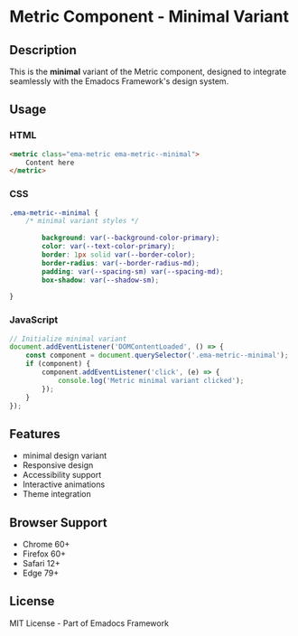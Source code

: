 # Metric Component - Minimal Variant

## Description
This is the **minimal** variant of the Metric component, designed to integrate seamlessly with the Emadocs Framework's design system.

## Usage

### HTML
```html
<metric class="ema-metric ema-metric--minimal">
    Content here
</metric>
```

### CSS
```css
.ema-metric--minimal {
    /* minimal variant styles */
    
        background: var(--background-color-primary);
        color: var(--text-color-primary);
        border: 1px solid var(--border-color);
        border-radius: var(--border-radius-md);
        padding: var(--spacing-sm) var(--spacing-md);
        box-shadow: var(--shadow-sm);
    
}
```

### JavaScript
```javascript
// Initialize minimal variant
document.addEventListener('DOMContentLoaded', () => {
    const component = document.querySelector('.ema-metric--minimal');
    if (component) {
        component.addEventListener('click', (e) => {
            console.log('Metric minimal variant clicked');
        });
    }
});
```

## Features
- minimal design variant
- Responsive design
- Accessibility support
- Interactive animations
- Theme integration

## Browser Support
- Chrome 60+
- Firefox 60+
- Safari 12+
- Edge 79+

## License
MIT License - Part of Emadocs Framework
